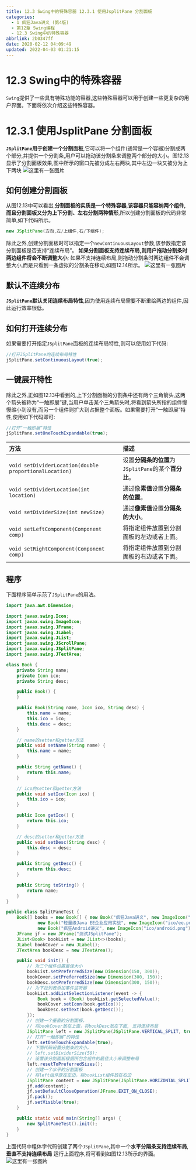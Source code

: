 ```yaml
---
title: 12.3 Swing中的特殊容器 12.3.1 使用JsplitPane 分割面板
categories: 
  - 1 疯狂Java讲义 (第4版)
  - 第12章 Swing编程
  - 12.3 Swing中的特殊容器
abbrlink: 2b0347ff
date: 2020-02-12 04:09:49
updated: 2022-04-03 01:21:15
---
```

# 12.3 Swing中的特殊容器
`Swing`提供了一些具有特殊功能的容器,这些特殊容器可以用于创建一些更复杂的用户界面。下面将依次介绍这些特殊容器。
# 12.3.1 使用JsplitPane 分割面板
**`JSplitPane`用于创建一个分割面板**,它可以将一个组件(通常是一个容器)分割成两个部分,并提供一个分割条,用户可以拖动该分割条来调整两个部分的大小。图12.13显示了分割面板效果,图中所示的窗口先被分成左右两块,其中左边一块又被分为上下两块
![这里有一张图片](https://raw.githubusercontent.com/lanlan2017/images/master/CrazyJavaHandout4/Chapter12/12.3.1/1.png)
## 如何创建分割面板
从图12.13中可以看岀,**分割面板的实质是一个特殊容器,该容器只能容纳两个组件,而且分割面板又分为上下分割、左右分割两种情形**,所以创建分割面板的代码非常简单,如下代码所示。
```java
new JSplitPane(方向,左/上组件,右/下组件);
```
除此之外,创建分割面板时可以指定一个`newContinuousLayout`参数,该参数指定该分割面板是否支持“连续布局”。
**如果分割面板支持连续布局,则用户拖动分割条时两边组件将会不断调整大小**;
如果不支持连续布局,则拖动分割条时两边组件不会调整大小,而是只看到一条虚拟的分割条在移动,如图12.14所示。
![这里有一张图片](https://raw.githubusercontent.com/lanlan2017/images/master/CrazyJavaHandout4/Chapter12/12.3.1/2.png)
## 默认不连续分布
**`JSplitPane`默认关闭连续布局特性**,因为使用连续布局需要不断重绘两边的组件,因此运行效率很低。
## 如何打开连续分布
如果需要打开指定`JSplitPane`面板的连续布局特性,则可以使用如下代码:
```java
//打开JSplitPane的连续布局特性
jSplitPane.setContinuousLayout(true);
```
## 一键展开特性
除此之外,正如图12.13中看到的,上下分割面板的分割条中还有两个三角箭头,这两个箭头被称为“一触即展”键,当用户单击某个三角箭头时,将看到箭头所指的组件慢慢缩小到没有,而另一个组件则扩大到占据整个面板。如果需要打开“一触即展”特性,使用如下代码即可:
```java
//打开“一触即展”特性
jSplitPane.setOneTouchExpandable(true);
```

|方法|描述|
|:--|:--|
|`void setDividerLocation(double proportionalLocation)`|设置**分隔条的位置**为`JSplitPane`的某个**百分比**。|
|`void setDividerLocation(int location)`|通过像**素值**设置**分隔条的位置**。|
|`void setDividerSize(int newSize)`|通过**像素值**设置**分隔条的大小**。|
|`void setLeftComponent(Component comp)`|将指定组件放置到分割面板的左边或者上面。|
|`void setRightComponent(Component comp)`|将指定组件放置到分割面板的右边或者下面。|
## 程序
下面程序简单示范了`JSplitPane`的用法。
```java
import java.awt.Dimension;

import javax.swing.Icon;
import javax.swing.ImageIcon;
import javax.swing.JFrame;
import javax.swing.JLabel;
import javax.swing.JList;
import javax.swing.JScrollPane;
import javax.swing.JSplitPane;
import javax.swing.JTextArea;

class Book {
    private String name;
    private Icon ico;
    private String desc;

    public Book() {
    }

    public Book(String name, Icon ico, String desc) {
        this.name = name;
        this.ico = ico;
        this.desc = desc;
    }

    // name的setter和getter方法
    public void setName(String name) {
        this.name = name;
    }

    public String getName() {
        return this.name;
    }

    // ico的setter和getter方法
    public void setIco(Icon ico) {
        this.ico = ico;
    }

    public Icon getIco() {
        return this.ico;
    }

    // desc的setter和getter方法
    public void setDesc(String desc) {
        this.desc = desc;
    }

    public String getDesc() {
        return this.desc;
    }

    public String toString() {
        return name;
    }
}

public class SplitPaneTest {
    Book[] books = new Book[] { new Book("疯狂Java讲义", new ImageIcon("ico/java.png"), "国内关于Java编程最全面的图书\n看得懂，学得会"),
            new Book("轻量级Java EE企业应用实战", new ImageIcon("ico/ee.png"), "SSH整合开发的经典图书，值得拥有"),
            new Book("疯狂Android讲义", new ImageIcon("ico/android.png"), "全面介绍Android平台应用程序\n开发的各方面知识") };
    JFrame jf = new JFrame("测试JSplitPane");
    JList<Book> bookList = new JList<>(books);
    JLabel bookCover = new JLabel();
    JTextArea bookDesc = new JTextArea();

    public void init() {
        // 为三个组件设置最佳大小
        bookList.setPreferredSize(new Dimension(150, 300));
        bookCover.setPreferredSize(new Dimension(300, 150));
        bookDesc.setPreferredSize(new Dimension(300, 150));
        // 为下拉列表添加事件监听器
        bookList.addListSelectionListener(event -> {
            Book book = (Book) bookList.getSelectedValue();
            bookCover.setIcon(book.getIco());
            bookDesc.setText(book.getDesc());
        });
        // 创建一个垂直的分割面板，
        // 将bookCover放在上面，将bookDesc放在下面, 支持连续布局
        JSplitPane left = new JSplitPane(JSplitPane.VERTICAL_SPLIT, true, bookCover, new JScrollPane(bookDesc));
        // 打开“一触即展”的特性
        left.setOneTouchExpandable(true);
        // 下面代码设置分割条的大小。
        // left.setDividerSize(50);
        // 设置该分割面板根据所包含组件的最佳大小来调整布局
        left.resetToPreferredSizes();
        // 创建一个水平的分割面板
        // 将left组件放在左边，将bookList组件放在右边
        JSplitPane content = new JSplitPane(JSplitPane.HORIZONTAL_SPLIT, left, bookList);
        jf.add(content);
        jf.setDefaultCloseOperation(JFrame.EXIT_ON_CLOSE);
        jf.pack();
        jf.setVisible(true);
    }

    public static void main(String[] args) {
        new SplitPaneTest().init();
    }
}
```
上面代码中粗体字代码创建了两个`JSplitPane`,其中一个**水平分隔条支持连续布局**,**垂直不支持连续布局**
运行上面程序,将可看到如图12.13所示的界面。
![这里有一张图片](https://raw.githubusercontent.com/lanlan2017/images/master/CrazyJavaHandout4/Chapter12/12.3.1/1.png)
<!-- CrazyJavaHandout4/Chapter12/12.3.1/ -->
